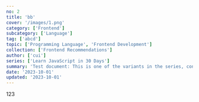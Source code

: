 ```yaml
---
no: 2
title: 'bb'
cover: '/images/1.png'
category: ['Frontend']
subcategory: ['Language']
tag: ['abcd']
topic: ['Programming Language', 'Frontend Development']
collection: ['Frontend Recommendations']
author: ['cui']
series: ['Learn JavaScript in 30 Days']
summary: 'Test document: This is one of the variants in the series, containing basic syntax examples.'
date: '2023-10-01'
updated: '2023-10-01'
---
```


123